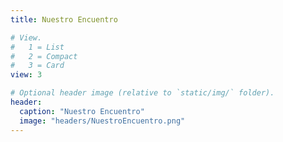```yaml
---
title: Nuestro Encuentro

# View.
#   1 = List
#   2 = Compact
#   3 = Card
view: 3

# Optional header image (relative to `static/img/` folder).
header:
  caption: "Nuestro Encuentro"
  image: "headers/NuestroEncuentro.png"
---
```

